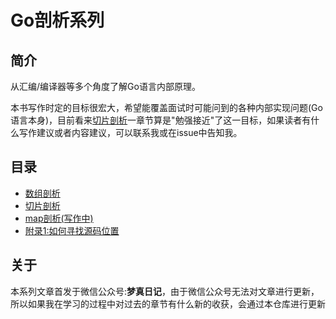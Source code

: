 Go剖析系列
===
## 简介
从汇编/编译器等多个角度了解Go语言内部原理。  

本书写作时定的目标很宏大，希望能覆盖面试时可能问到的各种内部实现问题(Go语言本身)，目前看来[切片剖析](./articles/2-slice.md)一章节算是"勉强接近"了这一目标，如果读者有什么写作建议或者内容建议，可以联系我或在issue中告知我。

<!--## 在线阅读
[GitBook](https://bootun.gitbook.io/go-analysis/)-->

## 目录
 - [数组剖析](./articles/1-array.md)
 - [切片剖析](./articles/2-slice.md)
 - [map剖析(写作中)](./articles/3-map.md)
 - [附录1:如何寻找源码位置](./articles/appendix/1-source.md)
  
## 关于
本系列文章首发于微信公众号:**梦真日记**，由于微信公众号无法对文章进行更新，所以如果我在学习的过程中对过去的章节有什么新的收获，会通过本仓库进行更新